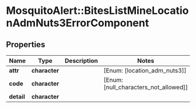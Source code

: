 # MosquitoAlert::BitesListMineLocationAdmNuts3ErrorComponent


## Properties
Name | Type | Description | Notes
------------ | ------------- | ------------- | -------------
**attr** | **character** |  | [Enum: [location_adm_nuts3]] 
**code** | **character** |  | [Enum: [null_characters_not_allowed]] 
**detail** | **character** |  | 


